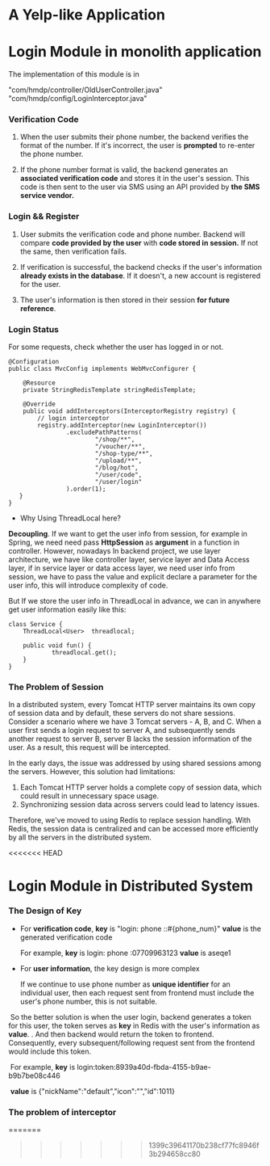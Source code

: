 # A Yelp-like Application





# Login Module in monolith application 



The implementation of this module is in  

"com/hmdp/controller/OldUserController.java"       "com/hmdp/config/LoginInterceptor.java"

### Verification Code


1. When the user submits their phone number, the backend verifies the format of the number. If it's incorrect, the user is **prompted** to re-enter the phone number.

2. If the phone number format is valid, the backend generates an **associated verification code** and stores it in the user's session. This code is then sent to the user via SMS using an API provided by **the SMS service vendor.**



### Login && Register 




1. User submits the verification code and phone number.  Backend will compare  **code provided by the user**  with **code stored in session.** If not the same, then verification fails. 

2. If verification is successful, the backend checks if the user's information **already exists in the database**. If it doesn't, a new account is registered for the user.
3. The user's information is then stored in their session **for future reference**.





### Login Status 


For some requests, check whether the user has logged in or not. 

```
@Configuration
public class MvcConfig implements WebMvcConfigurer {

    @Resource
    private StringRedisTemplate stringRedisTemplate;

    @Override
    public void addInterceptors(InterceptorRegistry registry) {
        // login interceptor
        registry.addInterceptor(new LoginInterceptor())
                .excludePathPatterns(
                        "/shop/**",
                        "/voucher/**",
                        "/shop-type/**",
                        "/upload/**",
                        "/blog/hot",
                        "/user/code",
                        "/user/login"
                ).order(1);
   }             
}

```





* Why Using ThreadLocal here? 

**Decoupling**.  If we want to get the user info from session, for example in Spring, we need need pass **HttpSession** as **argument** in a function in controller.  However, nowadays In backend project, we use layer architecture,  we have like controller layer, service layer and Data Access layer,  if in service layer or data access layer, we need user info from session, we have to pass the value and explicit declare a parameter for the user info,  this will introduce complexity of code.   

But If we store the user info in  ThreadLocal in advance, we can in anywhere get user information easily like this:

```
class Service {
	ThreadLocal<User>  threadlocal;
	
	public void fun() {
			threadlocal.get();
	}
}
```







### The Problem of Session 

In a distributed system, every Tomcat HTTP server maintains its own copy of session data and by default, these servers do not share sessions. Consider a scenario where we have 3 Tomcat servers - A, B, and C. When a user first sends a login request to server A, and subsequently sends another request to server B, server B lacks the session information of the user. As a result, this request will be intercepted.


In the early days, the issue was addressed by using shared sessions among the servers. However, this solution had limitations:

1. Each Tomcat HTTP server holds a complete copy of session data, which could result in unnecessary space usage.
2. Synchronizing session data across servers could lead to latency issues.



Therefore, we've moved to using Redis to replace session handling. With Redis, the session data is centralized and can be accessed more efficiently by all the servers in the distributed system.



<<<<<<< HEAD
# Login Module in Distributed System 

### The Design of Key

* For **verification code**,   **key** is "login: phone ::#{phone_num}"    **value** is the generated verification code

  For example,      **key** is   login: phone :07709963123       **value** is  aseqe1

  

* For **user information**,   the key design is more complex 

  If we continue to use phone number as **unique identifier** for an individual user, then each request sent from frontend must include the user's phone number, this is not suitable. 

​       So the better solution is when the user login, backend generates a token for this user,  the token serves as **key** in Redis with the user's information as **value**. .  And then backend would return the token to frontend.  Consequently,  every subsequent/following request sent from the frontend would include this token.  

​       For example,      **key** is    login:token:8939a40d-fbda-4155-b9ae-b9b7be08c446     

​                                 **value** is    {"nickName":"default","icon":"","id":1011}





### The problem of interceptor



=======
>>>>>>> 1399c39641170b238cf77fc8946f3b294658cc80

